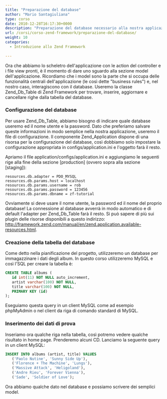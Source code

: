 ```yaml
---
title: "Preparazione del database"
author: "Mario Santagiuliana"
type: corso
date: 2010-12-28T16:17:30+0000
description: "Preparazione del database necessario alla nostra applicazione MVC con lo Zend Framework"
url: /corsi/corso-zend-framework/preparazione-del-database/
weight: 10
categories:
  - Introduzione allo Zend Framework
  
---
```

Ora che abbiamo lo scheletro dell'applicazione con le action del controller e i file view pronti, è il momento di dare uno sguardo alla sezione model dell'applicazione. Ricordiamo che i model sono la parte che si occupa delle funzionalità centrali dell'applicazione (le così dette "business rules") e, nel nostro caso, interagiscono con il database. Useremo la classe Zend\_Db\_Table di Zend Framework per trovare, inserire, aggiornare e cancellare righe dalla tabella del database.

###  Configurazione del database

Per usare Zend\_Db\_Table, abbiamo bisogno di indicare quale database useremo ed il nome utente e la password. Dato che preferiamo salvare queste informazioni in modo semplice nella nostra applicazione, useremo il file di configurazione. Il componente Zend\_Application dispone di una risorsa per la configurazione del database, così dobbiamo solo impostare la configurazione appropriata in configs/application.ini e l'oggetto farà il resto.

Apriamo il file application/configs/application.ini e aggiungiamo le seguenti rige alla fine della sezione \[production\] (ovvero sopra alla sezione \[staging\]):

 ```
resources.db.adapter = PDO_MYSQL
resources.db.params.host = localhost
resources.db.params.username = rob
resources.db.params.password = 123456
resources.db.params.dbname = zf-tutorial
```

Ovviamente si deve usare il nome utente, la password ed il nome del proprio database! La connessione al database avverrà in modo automatico e di default l'adapter per Zend\_Db\_Table farà il resto. Si può sapere di più sui plugin delle risorse disponibili a questo indirizzo: <http://framework.zend.com/manual/en/zend.application.available-resources.html>.

###  Creazione della tabella del database

Come detto nella pianificazione del progetto, utilizzeremo un database per immagazzinare i dati degli album. In questo corso utilizzeremo MySQL e così l'SQL per creare la tabella è:

 ```sql
CREATE TABLE albums (
    id int(11) NOT NULL auto_increment,
    artist varchar(100) NOT NULL,
    title varchar(100) NOT NULL,
    PRIMARY KEY (id)
);
```

Eseguiamo questa query in un client MySQL come ad esempio phpMyAdmin o nel client da riga di comando standard di MySQL.

###  Inserimento dei dati di prova

Inseriamo ora qualche riga nella tabella, così potremo vedere qualche risultato in home page. Prenderemo alcuni CD. Lanciamo la seguente query in un client MySQL:

 ```sql
INSERT INTO albums (artist, title) VALUES
    ('Paolo Nutine', 'Sunny Side Up'),
    ('Florence + The Machine', 'Lungs'),
    ('Massive Attack', 'Heligoland'),
    ('Andre Rieu', 'Forever Vienna'),
    ('Sade', 'Soldier of Love');
```

Ora abbiamo qualche dato nel database e possiamo scrivere dei semplici model.